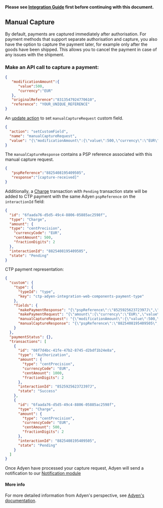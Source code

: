 **Please see [Integration Guide](WebComponentsIntegrationGuide.md) first before continuing with this document.**

## Manual Capture
By default, payments are captured immediately after authorisation. For payment methods that support separate authorisation and capture, you also have the option to capture the payment later, for example only after the goods have been shipped. This allows you to cancel the payment in case of any issues with the shipment. 

### Make an API call to capture a payment:

```json
{
   "modificationAmount":{
      "value":500,
      "currency":"EUR"
   },
   "originalReference":"8313547924770610",
   "reference": "YOUR_UNIQUE_REFERENCE"
}
```

An [update action](https://docs.commercetools.com/http-api-projects-payments#set-customfield) to set `manualCaptureRequest` custom field.

``` json
{
  "action": "setCustomField",
  "name": "manualCaptureRequest",
  "value": "{\"modificationAmount\":{\"value\":500,\"currency\":\"EUR\"},\"originalReference\":\"8313547924770610\",\"reference\":\"YOUR_UNIQUE_REFERENCE\"}"
}
```

The `manualCaptureResponse` contains a PSP reference associated with this manual capture request.

``` json
{
   "pspReference":"8825408195409505",
   "response":"[capture-received]"
} 
```

Additionally, a [Charge](https://docs.commercetools.com/http-api-projects-payments#transactiontype) transaction with `Pending` transaction state will be added to CTP payment with the same Adyen `pspReference` on the `interactionId` field:

```json
{
  "id": "6faada76-d5d5-49c4-8806-05885ac2598f",
  "type": "Charge",
  "amount": {
  "type": "centPrecision",
    "currencyCode": "EUR",
    "centAmount": 500,
    "fractionDigits": 2
  },
  "interactionId": "8825408195409505",
  "state": "Pending"
}
```

CTP payment representation:

``` json
{
  "custom": {
    "type": {
      "typeId": "type",
      "key": "ctp-adyen-integration-web-components-payment-type"
    },
    "fields": {
      "makePaymentResponse": "{\"pspReference\":\"852592562372397J\",\"resultCode\":\"Authorised\",\"amount\":{\"currency\":\"EUR\",\"value\":1000},\"merchantReference\":\"YOUR_UNIQUE_REFERENCE\"}",
      "makePaymentRequest": "{\"amount\":{\"currency\":\"EUR\",\"value\":1000},\"reference\":\"YOUR_UNIQUE_REFERENCE\",\"paymentMethod\":{\"type\":\"scheme\",\"encryptedCardNumber\":\"test_4111111111111111\",\"encryptedExpiryMonth\":\"test_03\",\"encryptedExpiryYear\":\"test_2030\",\"encryptedSecurityCode\":\"test_737\"},\"returnUrl\":\"https://your-company.com/\"}",
      "manualCaptureRequest": "{\"modificationAmount\":{\"value\":500,\"currency\":\"EUR\"},\"originalReference\":\"8313547924770610\",\"reference\":\"YOUR_UNIQUE_REFERENCE\"}",
      "manualCaptureResponse": "{\"pspReference\":\"8825408195409505\",\"response\":\"[capture-received]\"}"
    }
  },
  "paymentStatus": {},
  "transactions": [
    {
      "id": "08f7d4bc-41fe-47b2-8745-d2bdf1b24e8a",
      "type": "Authorization",
      "amount": {
        "type": "centPrecision",
        "currencyCode": "EUR",
        "centAmount": 1000,
        "fractionDigits": 2
      },
      "interactionId": "852592562372397J",
      "state": "Success"
    },
    {
      "id": "6faada76-d5d5-49c4-8806-05885ac2598f",
      "type": "Charge",
      "amount": {
        "type": "centPrecision",
        "currencyCode": "EUR",
        "centAmount": 500,
        "fractionDigits": 2
      },
      "interactionId": "8825408195409505",
      "state": "Pending"
    }
  ]
}

```

Once Adyen have processed your capture request, Adyen will send a notification to our [Notification module](./../../notification/README.md)

#### More info
For more detailed information from Adyen's perspective, see [Adyen's documentation](https://docs.adyen.com/checkout/capture#manual-capture).
